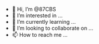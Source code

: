 - 👋 Hi, I’m @87CBS
- 👀 I’m interested in ...
- 🌱 I’m currently learning ...
- 💞️ I’m looking to collaborate on ...
- 📫 How to reach me ...

<!--- 1
87CBS/87CBS is a ✨ special ✨ repository because its `README.md` (this file) appears on your GitHub profile.
You can click the Preview link to take a look at your changes.
--->
